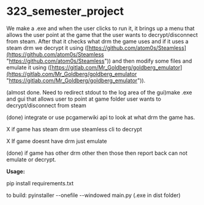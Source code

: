 # 323_semester_project

We make a .exe and when the user clicks to run it, it brings up a menu that allows the user point at the game that the user wants to decrypt/disconnect from steam. After that it checks what drm the game uses and if it uses a steam drm we decrypt it using ([https://github.com/atom0s/Steamless](https://github.com/atom0s/Steamless "https://github.com/atom0s/Steamless")) and then modify some files and emulate it using ([https://gitlab.com/Mr_Goldberg/goldberg_emulator](https://gitlab.com/Mr_Goldberg/goldberg_emulator "https://gitlab.com/Mr_Goldberg/goldberg_emulator")).

(almost done. Need to redirect stdout to the log area of the gui)make .exe and gui that allows user to point at game folder user wants to decrypt/disconnect from steam

(done) integrate or use pcgamerwiki api to look at what drm the game has.

X if game has steam drm use steamless cli to decrypt

X If game doesnt have drm just emulate

(done) if game has other drm other then those then report back can not emulate or decrypt.

**Usage:**

pip install requirements.txt

to build: pyinstaller --onefile --windowed main.py (.exe in dist folder)
